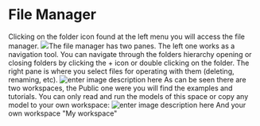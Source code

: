 # File Manager
Clicking on the folder icon found at the left menu you will access the file manager.
![](http://img.pyplan.org/FileManger-Open_small.png)The file manager has two panes. The left one works as a navigation tool. You can navigate through the folders hierarchy opening or closing folders by clicking the + icon or double clicking on the folder.
The right pane is where you select files for operating with them (deleting, renaming, etc).
![enter image description here](http://img.pyplan.org/FileManager-home.png)
As can be seen there are two workspaces, the Public one were you will find the examples and tutorials. You can only read and run the models of this space or copy any model to your own workspace:
![enter image description here](http://img.pyplan.org/FileManager-CopyIn.png)
And your own workspace "My workspace"
<!--stackedit_data:
eyJoaXN0b3J5IjpbMTg2MDYxOTY0NCw4MjI0MzU1NDQsMjA3Mj
I5NDI5MSwtMjg3OTkyMjI0LDE3NDMxODE3MDcsLTEyMjE4NTk4
MDMsNDYwOTk5ODI4LC0yOTMwMjUzMTYsMTc0NTIzMjU1OF19
-->